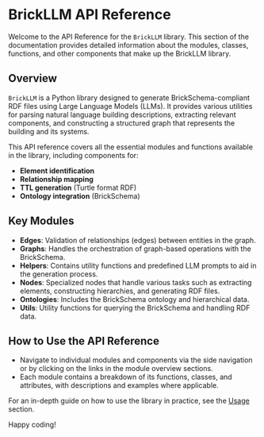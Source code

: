# BrickLLM API Reference

Welcome to the API Reference for the `BrickLLM` library. This section of the documentation provides detailed information about the modules, classes, functions, and other components that make up the BrickLLM library.

## Overview

`BrickLLM` is a Python library designed to generate BrickSchema-compliant RDF files using Large Language Models (LLMs). It provides various utilities for parsing natural language building descriptions, extracting relevant components, and constructing a structured graph that represents the building and its systems.

This API reference covers all the essential modules and functions available in the library, including components for:

- **Element identification**
- **Relationship mapping**
- **TTL generation** (Turtle format RDF)
- **Ontology integration** (BrickSchema)

## Key Modules

- **Edges**: Validation of relationships (edges) between entities in the graph.
- **Graphs**: Handles the orchestration of graph-based operations with the BrickSchema.
- **Helpers**: Contains utility functions and predefined LLM prompts to aid in the generation process.
- **Nodes**: Specialized nodes that handle various tasks such as extracting elements, constructing hierarchies, and generating RDF files.
- **Ontologies**: Includes the BrickSchema ontology and hierarchical data.
- **Utils**: Utility functions for querying the BrickSchema and handling RDF data.

## How to Use the API Reference

- Navigate to individual modules and components via the side navigation or by clicking on the links in the module overview sections.
- Each module contains a breakdown of its functions, classes, and attributes, with descriptions and examples where applicable.

For an in-depth guide on how to use the library in practice, see the [Usage](../usage.md) section.

Happy coding!
